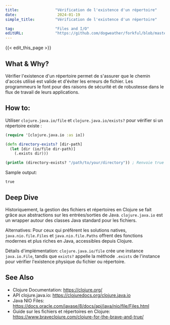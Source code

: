 ```yaml
---
title:                "Vérification de l'existence d'un répertoire"
date:                  2024-01-19
simple_title:         "Vérification de l'existence d'un répertoire"

tag:                  "Files and I/O"
editURL:              "https://github.com/dogweather/forkful/blob/master/content/fr/clojure/checking-if-a-directory-exists.md"
---
```


{{< edit_this_page >}}

## What & Why?
Vérifier l'existence d'un répertoire permet de s'assurer que le chemin d'accès utilisé est valide et d'éviter les erreurs de fichier. Les programmeurs le font pour des raisons de sécurité et de robustesse dans le flux de travail de leurs applications.

## How to:
Utiliser `clojure.java.io/file` et `clojure.java.io/exists?` pour vérifier si un répertoire existe :

```Clojure
(require '[clojure.java.io :as io])

(defn directory-exists? [dir-path]
  (let [dir (io/file dir-path)]
    (.exists dir)))

(println (directory-exists? "/path/to/your/directory")) ; Renvoie true si le répertoire existe, false sinon.
```

Sample output: 
```
true
```

## Deep Dive
Historiquement, la gestion des fichiers et répertoires en Clojure se fait grâce aux abstractions sur les entrées/sorties de Java. `clojure.java.io` est un wrapper autour des classes Java standard pour les fichiers.

Alternatives: Pour ceux qui préfèrent les solutions natives, `java.nio.file.Files` et `java.nio.file.Paths` offrent des fonctions modernes et plus riches en Java, accessibles depuis Clojure.

Détails d'implémentation: `clojure.java.io/file` crée une instance `java.io.File`, tandis que `exists?` appelle la méthode `.exists` de l'instance pour vérifier l'existence physique du fichier ou répertoire.

## See Also
- Clojure Documentation: https://clojure.org/
- API clojure.java.io: https://clojuredocs.org/clojure.java.io
- Java NIO Files: https://docs.oracle.com/javase/8/docs/api/java/nio/file/Files.html
- Guide sur les fichiers et répertoires en Clojure: https://www.braveclojure.com/clojure-for-the-brave-and-true/
